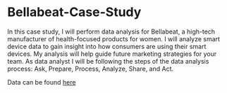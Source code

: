 # Bellabeat-Case-Study
In this case study, I will perform data analysis for Bellabeat, a high-tech manufacturer of health-focused products for women. I will analyze smart device data to gain insight into how consumers are using their smart devices. My analysis will help guide future marketing strategies for your team. As data analyst I will be following the steps of the data analysis process: Ask, Prepare, Process, Analyze, Share, and Act.

Data can be found [here](https://www.kaggle.com/datasets/arashnic/fitbit)
